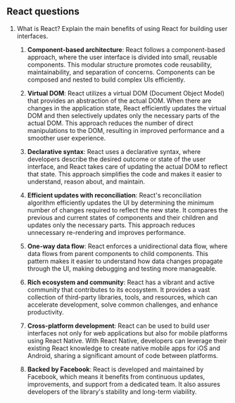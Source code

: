 
## React questions
1. What is React? Explain the main benefits of using React for building user interfaces.
   1. **Component-based architecture**: React follows a component-based approach, where the user interface is divided into small, reusable components. This modular structure promotes code reusability, maintainability, and separation of concerns. Components can be composed and nested to build complex UIs efficiently.

   2. **Virtual DOM**: React utilizes a virtual DOM (Document Object Model) that provides an abstraction of the actual DOM. When there are changes in the application state, React efficiently updates the virtual DOM and then selectively updates only the necessary parts of the actual DOM. This approach reduces the number of direct manipulations to the DOM, resulting in improved performance and a smoother user experience.

   3. **Declarative syntax**: React uses a declarative syntax, where developers describe the desired outcome or state of the user interface, and React takes care of updating the actual DOM to reflect that state. This approach simplifies the code and makes it easier to understand, reason about, and maintain.

   4. **Efficient updates with reconciliation**: React's reconciliation algorithm efficiently updates the UI by determining the minimum number of changes required to reflect the new state. It compares the previous and current states of components and their children and updates only the necessary parts. This approach reduces unnecessary re-rendering and improves performance.

   5. **One-way data flow**: React enforces a unidirectional data flow, where data flows from parent components to child components. This pattern makes it easier to understand how data changes propagate through the UI, making debugging and testing more manageable.
   6. **Rich ecosystem and community**: React has a vibrant and active community that contributes to its ecosystem. It provides a vast collection of third-party libraries, tools, and resources, which can accelerate development, solve common challenges, and enhance productivity.

   7. **Cross-platform development**: React can be used to build user interfaces not only for web applications but also for mobile platforms using React Native. With React Native, developers can leverage their existing React knowledge to create native mobile apps for iOS and Android, sharing a significant amount of code between platforms.

   8. **Backed by Facebook**: React is developed and maintained by Facebook, which means it benefits from continuous updates, improvements, and support from a dedicated team. It also assures developers of the library's stability and long-term viability.


